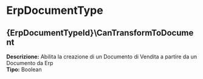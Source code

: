 # ErpDocumentType
{ErpDocumentTypeId}\CanTransformToDocument 
----
**Descrizione:** Abilita la creazione di un Documento di Vendita a partire da un Documento da Erp <br> 
**Tipo:** Boolean <br>

